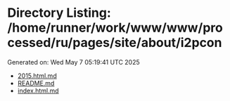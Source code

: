 # Directory Listing: /home/runner/work/www/www/processed/ru/pages/site/about/i2pcon
Generated on: Wed May  7 05:19:41 UTC 2025

- [2015.html.md](2015.html.md)
- [README.md](README.md)
- [index.html.md](index.html.md)

